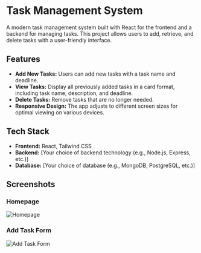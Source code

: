 # Task Management System

A modern task management system built with React for the frontend and a backend for managing tasks. This project allows users to add, retrieve, and delete tasks with a user-friendly interface.

## Features

- **Add New Tasks:** Users can add new tasks with a task name and deadline.
- **View Tasks:** Display all previously added tasks in a card format, including task name, description, and deadline.
- **Delete Tasks:** Remove tasks that are no longer needed.
- **Responsive Design:** The app adjusts to different screen sizes for optimal viewing on various devices.

## Tech Stack

- **Frontend:** React, Tailwind CSS
- **Backend:** [Your choice of backend technology (e.g., Node.js, Express, etc.)]
- **Database:** [Your choice of database (e.g., MongoDB, PostgreSQL, etc.)]

## Screenshots

### Homepage
![Homepage]()

### Add Task Form
![Add Task Form]()

